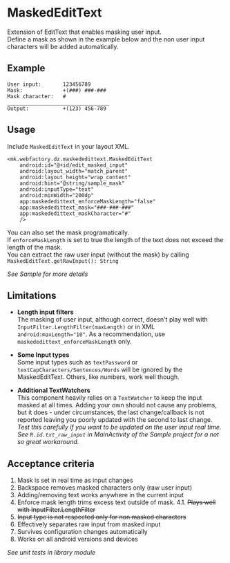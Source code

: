 MaskedEditText
=========================

Extension of EditText that enables masking user input.
<br>Define a mask as shown in the example below and the non user input characters will be added automatically.

Example
------- 
``` 
User input:       123456789
Mask:             +(###) ###-###
Mask character:   #
_________________________________
Output:           +(123) 456-789
```


Usage
-----
Include `MaskedEditText` in your layout XML.
```
<mk.webfactory.dz.maskededittext.MaskedEditText
    android:id="@+id/edit_masked_input"
    android:layout_width="match_parent"
    android:layout_height="wrap_content"
    android:hint="@string/sample_mask"
    android:inputType="text"
    android:minWidth="200dp"
    app:maskededittext_enforceMaskLength="false"
    app:maskededittext_mask="###-###-###"
    app:maskededittext_maskCharacter="#"
    />
```
You can also set the mask programatically. 
<br>If `enforceMaskLength` is set to true the length of the text does not exceed the length of the mask. 
<br>You can extract the raw user input (without the mask) by calling `MaskedEditText.getRawInput(): String`

*See Sample for more details*


Limitations
-----------
- **Length input filters**
<br>The masking of user input, although correct, doesn't play well with `InputFilter.LengthFilter(maxLength)` or in XML `android:maxLength="10"`. As a recommendation, use `maskededittext_enforceMaskLength` only.

- **Some Input types**
<br>Some input types such as `textPassword` or `textCapCharacters/Sentences/Words` will be ignored by the MaskedEditText. Others, like numbers, work well though.

- **Additional TextWatchers**
<br>This component heavily relies on a `TextWatcher` to keep the input masked at all times. Adding your own should not cause any problems, but it does - under circumstances, the last change/callback is not reported leaving you poorly updated with the second to last change. <br>*Test this carefully if you want to be updated on the user input real time. See `R.id.txt_raw_input` in MainActivity of the Sample project for a not so great workaround.*

Acceptance criteria
-------------------
1. Mask is set in real time as input changes
2. Backspace removes masked characters only (raw user input)
3. Adding/removing text works anywhere in the current input
4. Enforce mask length trims excess text outside of mask. 
4.1. ~~Plays well with InputFilter.LengthFilter~~
5. ~~Input type is not respected only for non masked characters~~
6. Effectively separates raw input from masked input
7. Survives configuration changes automatically
8. Works on all android versions and devices

*See unit tests in library module*
 
